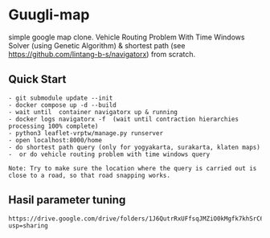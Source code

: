 # Guugli-map

simple google map clone. Vehicle Routing Problem With Time Windows Solver (using Genetic Algorithm) & shortest path (see https://github.com/lintang-b-s/navigatorx) from scratch.

## Quick Start

```
- git submodule update --init
- docker compose up -d --build
- wait until  container navigatorx up & running
- docker logs navigatorx -f  (wait until contraction hierarchies processing 100% complete)
- python3 leaflet-vrptw/manage.py runserver
- open localhost:8000/home
- do shortest path query (only for yogyakarta, surakarta, klaten maps)
-  or do vehicle routing problem with time windows query

Note: Try to make sure the location where the query is carried out is close to a road, so that road snapping works.
```

## Hasil parameter tuning
```
https://drive.google.com/drive/folders/1J6QutrRxUFfsqJMZiO0kMgfk7khSrC6z?usp=sharing
```